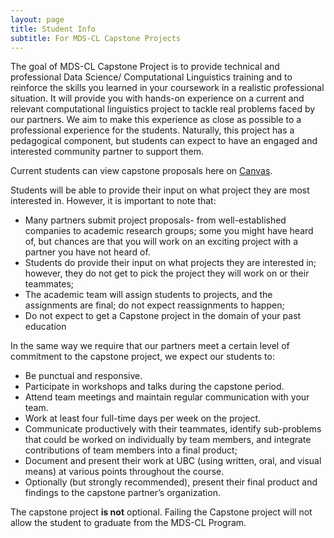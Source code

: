 ```yaml
---
layout: page
title: Student Info
subtitle: For MDS-CL Capstone Projects
---
```


The goal of MDS-CL Capstone Project is to provide technical and professional Data Science/ Computational Linguistics training and to reinforce the skills you learned in your coursework in a realistic professional situation. It will provide you with hands-on experience on a current and relevant computational linguistics project to tackle real problems faced by our partners. We aim to make this experience as close as possible to a professional experience for the students. Naturally, this project has a pedagogical component, but students can expect to have an engaged and interested community partner to support them. 

Current students can view capstone proposals here on [Canvas](https://canvas.ubc.ca/courses/163476).

Students will be able to provide their input on what project they are most interested in. However, it is important to note that: 
* Many partners submit project proposals- from well-established companies to academic research groups; some you might have heard of, but chances are that you will work on an exciting project with a partner you have not heard of.
* Students do provide their input on what projects they are interested in; however, they do not get to pick the project they will work on or their teammates;
* The academic team will assign students to projects, and the assignments are final; do not expect reassignments to happen;
* Do not expect to get a Capstone project in the domain of your past education 

In the same way we require that our partners meet a certain level of commitment to the capstone project, we expect our students to: 
* Be punctual and responsive.
* Participate in workshops and talks during the capstone period.
* Attend team meetings and maintain regular communication with your team.
* Work at least four full-time days per week on the project.
* Communicate productively with their teammates, identify sub-problems that could be worked on individually by team members, and integrate contributions of team members into a final product;
* Document and present their work at UBC (using written, oral, and visual means) at various points throughout the course.
* Optionally (but strongly recommended), present their final product and findings to the capstone partner’s organization. 

The capstone project **is not** optional. Failing the Capstone project will not allow the student to graduate from the MDS-CL Program. 

 
